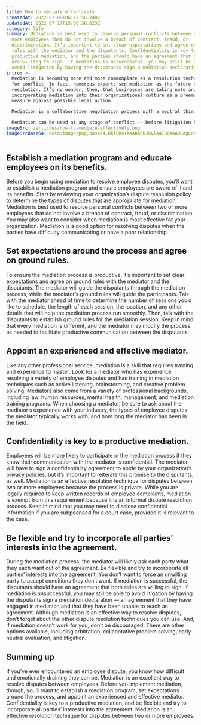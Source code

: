 ```yaml
---
title: How to mediate effectively
createdAt: 2022-07-09T06:12:58.748Z
updatedAt: 2022-07-17T15:00:30.023Z
category: life
summary: Mediation is best used to resolve personal conflicts between two or
  more employees that do not involve a breach of contract, fraud, or
  discrimination. It’s important to set clear expectations and agree on ground
  rules with the mediator and the disputants. Confidentiality is key to a
  productive mediation, and the parties should have an agreement that both sides
  are willing to sign. If mediation is unsuccessful, you may still be able to
  avoid litigation by having the dispatants sign a mediation declaration.
intro: >-
  Mediation is becoming more and more commonplace as a resolution technique
  for conflict. In fact, numerous experts see mediation as the future of dispute
  resolution. It’s no wonder, then, that businesses are taking note and
  incorporating mediation into their organizational culture as a preemptive
  measure against possible legal action.

  Mediation is a collaborative negotiation process with a neutral third party known as a mediator who helps individuals or parties in conflict reach an agreement that's fair to all involved. Mediators do not take sides; they do not give advice; and they don’t recommend what a person should do. Instead, the mediator facilitates communication between two or more parties by encouraging them to share their ideas and feelings honestly and constructively.

  Mediation can be used at any stage of conflict -- before litigation begins or during settlement discussions after lawsuit is filed. If you’re considering implementing mediation in your organization, here are some helpful tips on how to effectively mediate an employee dispute:
imageSrc: /articles/how-to-mediate-effectively.png
imageSrcBase64: data:image/png;base64,UklGRoYAAABXRUJQVlA4IHoAAADQAgCdASoKAAoAAUAmJQBOh1gA2WcPZ3JdDqoZhSgAAP7+Ml+zNNkMjijSCOPyYYjwkffxHDXVTCRl6xkRaZyrOawSs6n3GNns1kiL+c5ADaZGq/W8ae0lHH5zntlF1r7h8iPteGpdx+6yjnc8rfkEJxLt0a3H4AAAAA==
---
```


## Establish a mediation program and educate employees on its benefits.

Before you begin using mediation to resolve employee disputes, you’ll want to establish a mediation program and ensure employees are aware of it and its benefits. Start by reviewing your organization’s dispute resolution policy to determine the types of disputes that are appropriate for mediation.
Mediation is best used to resolve personal conflicts between two or more employees that do not involve a breach of contract, fraud, or discrimination. You may also want to consider when mediation is most effective for your organization.
Mediation is a good option for resolving disputes when the parties have difficulty communicating or have a poor relationship.

## Set expectations around the process and agree on ground rules.

To ensure the mediation process is productive, it’s important to set clear expectations and agree on ground rules with the mediator and the disputants. The mediator will guide the disputants through the mediation process, while the mediator’s ground rules will guide the participants.
Talk with the mediator ahead of time to determine the number of sessions you’d like to schedule, the length of each session, the location, and any other details that will help the mediation process run smoothly. Then, talk with the disputants to establish ground rules for the mediation session.
Keep in mind that every mediation is different, and the mediator may modify the process as needed to facilitate productive communication between the disputants.

## Appoint an experienced and effective mediator.

Like any other professional service, mediation is a skill that requires training and experience to master. Look for a mediator who has experience resolving a variety of employee disputes and has training in mediation techniques such as active listening, brainstorming, and creative problem solving.
Mediators also come from a variety of professional backgrounds, including law, human resources, mental health, management, and mediation training programs.
When choosing a mediator, be sure to ask about the mediator’s experience with your industry, the types of employee disputes the mediator typically works with, and how long the mediator has been in the field.

## Confidentiality is key to a productive mediation.

Employees will be more likely to participate in the mediation process if they know their communication with the mediator is confidential. The mediator will have to sign a confidentiality agreement to abide by your organization’s privacy policies, but it’s important to reiterate this promise to the disputants, as well.
Mediation is an effective resolution technique for disputes between two or more employees because the process is private. While you are legally required to keep written records of employee complaints, mediation is exempt from this requirement because it is an informal dispute resolution process.
Keep in mind that you may need to disclose confidential information if you are subpoenaed for a court case, provided it is relevant to the case.

## Be flexible and try to incorporate all parties’ interests into the agreement.

During the mediation process, the mediator will likely ask each party what they each want out of the agreement. Be flexible and try to incorporate all parties’ interests into the agreement. You don’t want to force an unwilling party to accept conditions they don’t want.
If mediation is successful, the disputants should have an agreement that both sides are willing to sign. If mediation is unsuccessful, you may still be able to avoid litigation by having the disputants sign a mediation declaration — an agreement that they have engaged in mediation and that they have been unable to reach an agreement.
Although mediation is an effective way to resolve disputes, don’t forget about the other dispute resolution techniques you can use. And, if mediation doesn’t work for you, don’t be discouraged. There are other options available, including arbitration, collaborative problem solving, early neutral evaluation, and litigation.

## Summing up

If you’ve ever encountered an employee dispute, you know how difficult and emotionally draining they can be. Mediation is an excellent way to resolve disputes between employees. Before you implement mediation, though, you’ll want to establish a mediation program, set expectations around the process, and appoint an experienced and effective mediator. Confidentiality is key to a productive mediation, and be flexible and try to incorporate all parties’ interests into the agreement. Mediation is an effective resolution technique for disputes between two or more employees.
